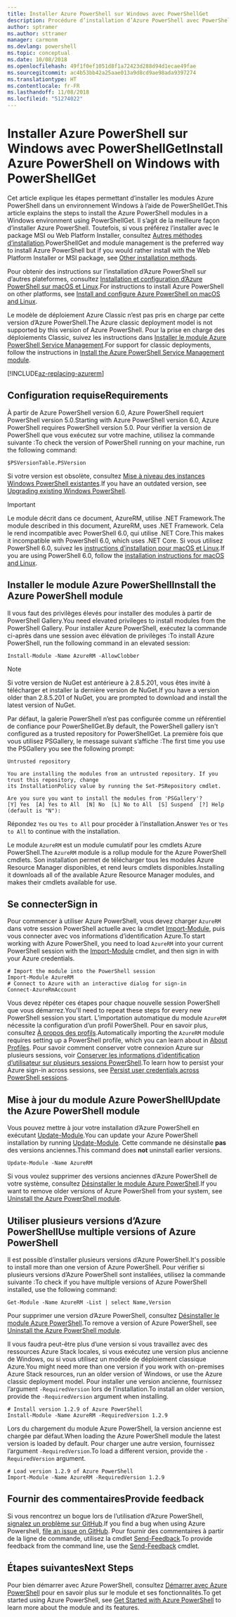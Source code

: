 ```yaml
---
title: Installer Azure PowerShell sur Windows avec PowerShellGet
description: Procédure d’installation d’Azure PowerShell avec PowerShellGet
author: sptramer
ms.author: sttramer
manager: carmonm
ms.devlang: powershell
ms.topic: conceptual
ms.date: 10/08/2018
ms.openlocfilehash: 49f1f0ef1051d8f1a72423d288d94d1ecae49fae
ms.sourcegitcommit: ac4b53bb42a25aae013a9d8cd9ae98ada9397274
ms.translationtype: HT
ms.contentlocale: fr-FR
ms.lasthandoff: 11/08/2018
ms.locfileid: "51274022"
---
```

# <a name="install-azure-powershell-on-windows-with-powershellget"></a><span data-ttu-id="ff3eb-103">Installer Azure PowerShell sur Windows avec PowerShellGet</span><span class="sxs-lookup"><span data-stu-id="ff3eb-103">Install Azure PowerShell on Windows with PowerShellGet</span></span>

<span data-ttu-id="ff3eb-104">Cet article explique les étapes permettant d’installer les modules Azure PowerShell dans un environnement Windows à l’aide de PowerShellGet.</span><span class="sxs-lookup"><span data-stu-id="ff3eb-104">This article explains the steps to install the Azure PowerShell modules in a Windows environment using PowerShellGet.</span></span> <span data-ttu-id="ff3eb-105">Il s’agit de la meilleure façon d’installer Azure PowerShell. Toutefois, si vous préférez l’installer avec le package MSI ou Web Platform Installer, consultez [Autres méthodes d’installation](other-install.md).</span><span class="sxs-lookup"><span data-stu-id="ff3eb-105">PowerShellGet and module management is the preferred way to install Azure PowerShell but if you would rather install with the Web Platform Installer or MSI package, see [Other installation methods](other-install.md).</span></span>

<span data-ttu-id="ff3eb-106">Pour obtenir des instructions sur l’installation d’Azure PowerShell sur d’autres plateformes, consultez [Installation et configuration d’Azure PowerShell sur macOS et Linux](install-azurermps-maclinux.md).</span><span class="sxs-lookup"><span data-stu-id="ff3eb-106">For instructions to install Azure PowerShell on other platforms, see [Install and configure Azure PowerShell on macOS and Linux](install-azurermps-maclinux.md).</span></span>

<span data-ttu-id="ff3eb-107">Le modèle de déploiement Azure Classic n’est pas pris en charge par cette version d’Azure PowerShell.</span><span class="sxs-lookup"><span data-stu-id="ff3eb-107">The Azure classic deployment model is not supported by this version of Azure PowerShell.</span></span> <span data-ttu-id="ff3eb-108">Pour la prise en charge des déploiements Classic, suivez les instructions dans [Installer le module Azure PowerShell Service Management](/powershell/azure/servicemanagement/install-azure-ps).</span><span class="sxs-lookup"><span data-stu-id="ff3eb-108">For support for classic deployments, follow the instructions in [Install the Azure PowerShell Service Management module](/powershell/azure/servicemanagement/install-azure-ps).</span></span>

[!INCLUDE[az-replacing-azurerm](../includes/az-replacing-azurerm.md)]

## <a name="requirements"></a><span data-ttu-id="ff3eb-109">Configuration requise</span><span class="sxs-lookup"><span data-stu-id="ff3eb-109">Requirements</span></span>

<span data-ttu-id="ff3eb-110">À partir de Azure PowerShell version 6.0, Azure PowerShell requiert PowerShell version 5.0.</span><span class="sxs-lookup"><span data-stu-id="ff3eb-110">Starting with Azure PowerShell version 6.0, Azure PowerShell requires PowerShell version 5.0.</span></span> <span data-ttu-id="ff3eb-111">Pour vérifier la version de PowerShell que vous exécutez sur votre machine, utilisez la commande suivante :</span><span class="sxs-lookup"><span data-stu-id="ff3eb-111">To check the version of PowerShell running on your machine, run the following command:</span></span>

```powershell-interactive
$PSVersionTable.PSVersion
```

<span data-ttu-id="ff3eb-112">Si votre version est obsolète, consultez [Mise à niveau des instances Windows PowerShell existantes](/powershell/scripting/setup/installing-windows-powershell?view=powershell-6#upgrading-existing-windows-powershell).</span><span class="sxs-lookup"><span data-stu-id="ff3eb-112">If you have an outdated version, see [Upgrading existing Windows PowerShell](/powershell/scripting/setup/installing-windows-powershell?view=powershell-6#upgrading-existing-windows-powershell).</span></span>

> [!IMPORTANT]
> <span data-ttu-id="ff3eb-113">Le module décrit dans ce document, AzureRM, utilise .NET Framework.</span><span class="sxs-lookup"><span data-stu-id="ff3eb-113">The module described in this document, AzureRM, uses .NET Framework.</span></span> <span data-ttu-id="ff3eb-114">Cela le rend incompatible avec PowerShell 6.0, qui utilise .NET Core.</span><span class="sxs-lookup"><span data-stu-id="ff3eb-114">This makes it incompatible with PowerShell 6.0, which uses .NET Core.</span></span> <span data-ttu-id="ff3eb-115">Si vous utilisez PowerShell 6.0, suivez les [instructions d’installation pour macOS et Linux](install-azurermps-maclinux.md).</span><span class="sxs-lookup"><span data-stu-id="ff3eb-115">If you are using PowerShell 6.0, follow the [installation instructions for macOS and Linux](install-azurermps-maclinux.md).</span></span>

## <a name="install-the-azure-powershell-module"></a><span data-ttu-id="ff3eb-116">Installer le module Azure PowerShell</span><span class="sxs-lookup"><span data-stu-id="ff3eb-116">Install the Azure PowerShell module</span></span>

<span data-ttu-id="ff3eb-117">Il vous faut des privilèges élevés pour installer des modules à partir de PowerShell Gallery.</span><span class="sxs-lookup"><span data-stu-id="ff3eb-117">You need elevated privileges to install modules from the PowerShell Gallery.</span></span> <span data-ttu-id="ff3eb-118">Pour installer Azure PowerShell, exécutez la commande ci-après dans une session avec élévation de privilèges :</span><span class="sxs-lookup"><span data-stu-id="ff3eb-118">To install Azure PowerShell, run the following command in an elevated session:</span></span>

```powershell-interactive
Install-Module -Name AzureRM -AllowClobber
```

> [!NOTE]
> <span data-ttu-id="ff3eb-119">Si votre version de NuGet est antérieure à 2.8.5.201, vous êtes invité à télécharger et installer la dernière version de NuGet.</span><span class="sxs-lookup"><span data-stu-id="ff3eb-119">If you have a version older than 2.8.5.201 of NuGet, you are prompted to download and install the latest version of NuGet.</span></span>

<span data-ttu-id="ff3eb-120">Par défaut, la galerie PowerShell n’est pas configurée comme un référentiel de confiance pour PowerShellGet.</span><span class="sxs-lookup"><span data-stu-id="ff3eb-120">By default, the PowerShell gallery isn't configured as a trusted repository for PowerShellGet.</span></span> <span data-ttu-id="ff3eb-121">La première fois que vous utilisez PSGallery, le message suivant s’affiche :</span><span class="sxs-lookup"><span data-stu-id="ff3eb-121">The first time you use the PSGallery you see the following prompt:</span></span>

```output
Untrusted repository

You are installing the modules from an untrusted repository. If you trust this repository, change
its InstallationPolicy value by running the Set-PSRepository cmdlet.

Are you sure you want to install the modules from 'PSGallery'?
[Y] Yes  [A] Yes to All  [N] No  [L] No to All  [S] Suspend  [?] Help (default is "N"):
```

<span data-ttu-id="ff3eb-122">Répondez `Yes` ou `Yes to All` pour procéder à l’installation.</span><span class="sxs-lookup"><span data-stu-id="ff3eb-122">Answer `Yes` or `Yes to All` to continue with the installation.</span></span>

<span data-ttu-id="ff3eb-123">Le module `AzureRM` est un module cumulatif pour les cmdlets Azure PowerShell.</span><span class="sxs-lookup"><span data-stu-id="ff3eb-123">The `AzureRM` module is a rollup module for the Azure PowerShell cmdlets.</span></span> <span data-ttu-id="ff3eb-124">Son installation permet de télécharger tous les modules Azure Resource Manager disponibles, et rend leurs cmdlets disponibles.</span><span class="sxs-lookup"><span data-stu-id="ff3eb-124">Installing it downloads all of the available Azure Resource Manager modules, and makes their cmdlets available for use.</span></span>

## <a name="sign-in"></a><span data-ttu-id="ff3eb-125">Se connecter</span><span class="sxs-lookup"><span data-stu-id="ff3eb-125">Sign in</span></span>

<span data-ttu-id="ff3eb-126">Pour commencer à utiliser Azure PowerShell, vous devez charger `AzureRM` dans votre session PowerShell actuelle avec la cmdlet [Import-Module](/powershell/module/Microsoft.PowerShell.Core/Import-Module), puis vous connecter avec vos informations d’identification Azure.</span><span class="sxs-lookup"><span data-stu-id="ff3eb-126">To start working with Azure PowerShell, you need to load `AzureRM` into your current PowerShell session with the [Import-Module](/powershell/module/Microsoft.PowerShell.Core/Import-Module) cmdlet, and then sign in with your Azure credentials.</span></span>

```powershell-interactive
# Import the module into the PowerShell session
Import-Module AzureRM
# Connect to Azure with an interactive dialog for sign-in
Connect-AzureRmAccount
```

<span data-ttu-id="ff3eb-127">Vous devez répéter ces étapes pour chaque nouvelle session PowerShell que vous démarrez.</span><span class="sxs-lookup"><span data-stu-id="ff3eb-127">You'll need to repeat these steps for every new PowerShell session you start.</span></span> <span data-ttu-id="ff3eb-128">L’importation automatique du module `AzureRM` nécessite la configuration d’un profil PowerShell. Pour en savoir plus, consultez [À propos des profils](/powershell/module/microsoft.powershell.core/about/about_profiles).</span><span class="sxs-lookup"><span data-stu-id="ff3eb-128">Automatically importing the `AzureRM` module requires setting up a PowerShell profile, which you can learn about in [About Profiles](/powershell/module/microsoft.powershell.core/about/about_profiles).</span></span>
<span data-ttu-id="ff3eb-129">Pour savoir comment conserver votre connexion Azure sur plusieurs sessions, voir [Conserver les informations d’identification d’utilisateur sur plusieurs sessions PowerShell](context-persistence.md).</span><span class="sxs-lookup"><span data-stu-id="ff3eb-129">To learn how to persist your Azure sign-in across sessions, see [Persist user credentials across PowerShell sessions](context-persistence.md).</span></span>

## <a name="update-the-azure-powershell-module"></a><span data-ttu-id="ff3eb-130">Mise à jour du module Azure PowerShell</span><span class="sxs-lookup"><span data-stu-id="ff3eb-130">Update the Azure PowerShell module</span></span>

<span data-ttu-id="ff3eb-131">Vous pouvez mettre à jour votre installation d’Azure PowerShell en exécutant [Update-Module](/powershell/module/powershellget/update-module).</span><span class="sxs-lookup"><span data-stu-id="ff3eb-131">You can update your Azure PowerShell installation by running [Update-Module](/powershell/module/powershellget/update-module).</span></span> <span data-ttu-id="ff3eb-132">Cette commande ne désinstalle __pas__ des versions anciennes.</span><span class="sxs-lookup"><span data-stu-id="ff3eb-132">This command does __not__ uninstall earlier versions.</span></span>

```powershell-interactive
Update-Module -Name AzureRM
```

<span data-ttu-id="ff3eb-133">Si vous voulez supprimer des versions anciennes d’Azure PowerShell de votre système, consultez [Désinstaller le module Azure PowerShell](uninstall-azurerm-ps.md).</span><span class="sxs-lookup"><span data-stu-id="ff3eb-133">If you want to remove older versions of Azure PowerShell from your system, see [Uninstall the Azure PowerShell module](uninstall-azurerm-ps.md).</span></span>

## <a name="use-multiple-versions-of-azure-powershell"></a><span data-ttu-id="ff3eb-134">Utiliser plusieurs versions d’Azure PowerShell</span><span class="sxs-lookup"><span data-stu-id="ff3eb-134">Use multiple versions of Azure PowerShell</span></span>

<span data-ttu-id="ff3eb-135">Il est possible d’installer plusieurs versions d’Azure PowerShell.</span><span class="sxs-lookup"><span data-stu-id="ff3eb-135">It's possible to install more than one version of Azure PowerShell.</span></span> <span data-ttu-id="ff3eb-136">Pour vérifier si plusieurs versions d’Azure PowerShell sont installées, utilisez la commande suivante :</span><span class="sxs-lookup"><span data-stu-id="ff3eb-136">To check if you have multiple versions of Azure PowerShell installed, use the following command:</span></span>

```powershell-interactive
Get-Module -Name AzureRM -List | select Name,Version
```

<span data-ttu-id="ff3eb-137">Pour supprimer une version d’Azure PowerShell, consultez [Désinstaller le module Azure PowerShell](uninstall-azurerm-ps.md).</span><span class="sxs-lookup"><span data-stu-id="ff3eb-137">To remove a version of Azure PowerShell, see [Uninstall the Azure PowerShell module](uninstall-azurerm-ps.md).</span></span>

<span data-ttu-id="ff3eb-138">Il vous faudra peut-être plus d’une version si vous travaillez avec des ressources Azure Stack locales, si vous exécutez une version plus ancienne de Windows, ou si vous utilisez un modèle de déploiement classique Azure.</span><span class="sxs-lookup"><span data-stu-id="ff3eb-138">You might need more than one version if you work with on-premises Azure Stack resources, run an older version of Windows, or use the Azure classic deployment model.</span></span> <span data-ttu-id="ff3eb-139">Pour installer une version ancienne, fournissez l’argument `-RequiredVersion` lors de l’installation.</span><span class="sxs-lookup"><span data-stu-id="ff3eb-139">To install an older version, provide the `-RequiredVersion` argument when installing.</span></span>

```powershell-interactive
# Install version 1.2.9 of Azure PowerShell
Install-Module -Name AzureRM -RequiredVersion 1.2.9
```

<span data-ttu-id="ff3eb-140">Lors du chargement du module Azure PowerShell, la version ancienne est chargée par défaut.</span><span class="sxs-lookup"><span data-stu-id="ff3eb-140">When loading the Azure PowerShell module the latest version is loaded by default.</span></span> <span data-ttu-id="ff3eb-141">Pour charger une autre version, fournissez l’argument `-RequiredVersion`.</span><span class="sxs-lookup"><span data-stu-id="ff3eb-141">To load a different version, provide the `-RequiredVersion` argument.</span></span>

```powershell-interactive
# Load version 1.2.9 of Azure PowerShell
Import-Module -Name AzureRM -RequiredVersion 1.2.9
```

## <a name="provide-feedback"></a><span data-ttu-id="ff3eb-142">Fournir des commentaires</span><span class="sxs-lookup"><span data-stu-id="ff3eb-142">Provide feedback</span></span>

<span data-ttu-id="ff3eb-143">Si vous rencontrez un bogue lors de l’utilisation d’Azure PowerShell, [signalez un problème sur GitHub](https://github.com/Azure/azure-powershell/issues).</span><span class="sxs-lookup"><span data-stu-id="ff3eb-143">If you find a bug when using Azure Powershell, [file an issue on GitHub](https://github.com/Azure/azure-powershell/issues).</span></span>
<span data-ttu-id="ff3eb-144">Pour fournir des commentaires à partir de la ligne de commande, utilisez la cmdlet [Send-Feedback](/powershell/module/azurerm.profile/send-feedback).</span><span class="sxs-lookup"><span data-stu-id="ff3eb-144">To provide feedback from the command line, use the [Send-Feedback](/powershell/module/azurerm.profile/send-feedback) cmdlet.</span></span>

## <a name="next-steps"></a><span data-ttu-id="ff3eb-145">Étapes suivantes</span><span class="sxs-lookup"><span data-stu-id="ff3eb-145">Next Steps</span></span>

<span data-ttu-id="ff3eb-146">Pour bien démarrer avec Azure PowerShell, consultez [Démarrer avec Azure PowerShell](get-started-azureps.md) pour en savoir plus sur le module et ses fonctionnalités.</span><span class="sxs-lookup"><span data-stu-id="ff3eb-146">To get started using Azure PowerShell, see [Get Started with Azure PowerShell](get-started-azureps.md) to learn more about the module and its features.</span></span>